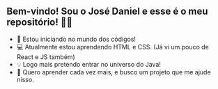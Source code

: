 ## Bem-vindo! Sou o José Daniel e esse é o meu repositório! 🙋‍♂️

- 🔭 Estou iniciando no mundo dos códigos!
- 💻 Atualmente estou aprendendo HTML e CSS. (Já vi um pouco de React e JS também)
- 💡  Logo mais pretendo entrar no universo do Java!
- 🚀 Quero aprender cada vez mais, e busco um projeto que me ajude nisso.

